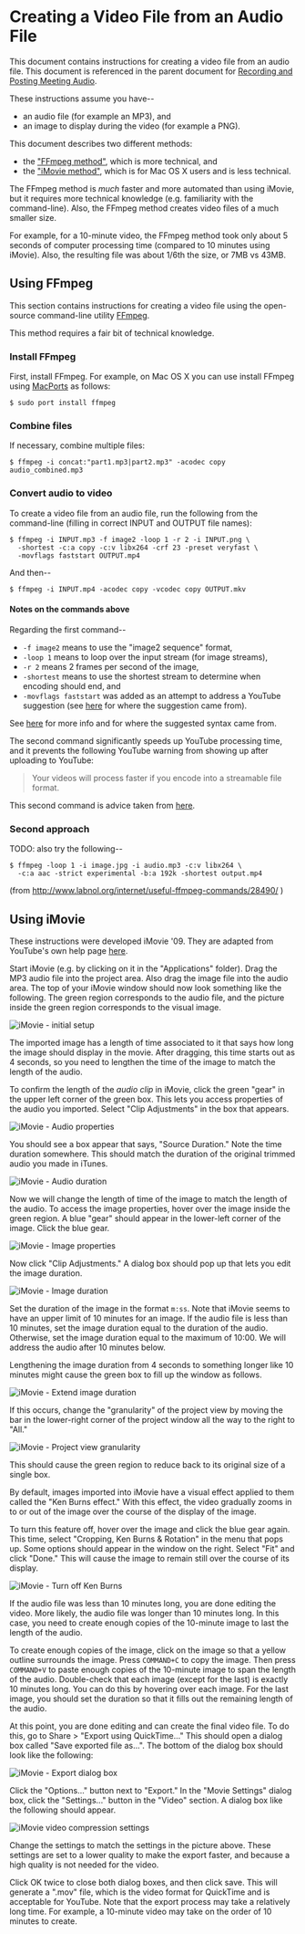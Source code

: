 Creating a Video File from an Audio File
========================================

This document contains instructions for creating a video file from
an audio file.  This document is referenced in the parent document for
[Recording and Posting Meeting Audio](audio.md).

These instructions assume you have--

* an audio file (for example an MP3), and
* an image to display during the video (for example a PNG).

This document describes two different methods:

* the ["FFmpeg method"](#using-ffmpeg), which is more technical, and
* the ["iMovie method"](#using-imovie), which is for Mac OS X users
  and is less technical.

The FFmpeg method is _much_ faster and more automated than using iMovie,
but it requires more technical knowledge (e.g. familiarity with the
command-line).  Also, the FFmpeg method creates video files of a much
smaller size.

For example, for a 10-minute video, the FFmpeg method took only about
5 seconds of computer processing time (compared to 10 minutes using iMovie).
Also, the resulting file was about 1/6th the size, or 7MB vs 43MB.


Using FFmpeg
------------

This section contains instructions for creating a video file using the
open-source command-line utility [FFmpeg][ffmpeg].

This method requires a fair bit of technical knowledge.


### Install FFmpeg

First, install FFmpeg.  For example, on Mac OS X you can use install
FFmpeg using [MacPorts][macports] as follows:

    $ sudo port install ffmpeg


### Combine files

If necessary, combine multiple files:

    $ ffmpeg -i concat:"part1.mp3|part2.mp3" -acodec copy audio_combined.mp3


### Convert audio to video

To create a video file from an audio file, run the following from the
command-line (filling in correct INPUT and OUTPUT file names):

    $ ffmpeg -i INPUT.mp3 -f image2 -loop 1 -r 2 -i INPUT.png \
      -shortest -c:a copy -c:v libx264 -crf 23 -preset veryfast \
      -movflags faststart OUTPUT.mp4

And then--

    $ ffmpeg -i INPUT.mp4 -acodec copy -vcodec copy OUTPUT.mkv


#### Notes on the commands above

Regarding the first command--

* `-f image2` means to use the "image2 sequence" format,
* `-loop 1` means to loop over the input stream (for image streams),
* `-r 2` means 2 frames per second of the image,
* `-shortest` means to use the shortest stream to determine when encoding
  should end, and
* `-movflags faststart` was added as an attempt to address a YouTube
  suggestion (see [here][streamable_encoding] for where the suggestion
  came from).

See [here](http://superuser.com/a/538168) for more info and for where
the suggested syntax came from.

The second command significantly speeds up YouTube processing time, and it
prevents the following YouTube warning from showing up after uploading
to YouTube:

> Your videos will process faster if you encode into a streamable file format.

This second command is advice taken from [here][streamable_encoding].


### Second approach

TODO: also try the following--

    $ ffmpeg -loop 1 -i image.jpg -i audio.mp3 -c:v libx264 \
      -c:a aac -strict experimental -b:a 192k -shortest output.mp4

(from http://www.labnol.org/internet/useful-ffmpeg-commands/28490/ )


Using iMovie
------------

These instructions were developed iMovie '09.  They are adapted from
YouTube's own help page [here][youtube-help].

Start iMovie (e.g. by clicking on it in the "Applications" folder).
Drag the MP3 audio file into the project area.  Also drag the image file
into the audio area.  The top of your iMovie window should now look
something like the following.  The green region corresponds to the
audio file, and the picture inside the green region corresponds to
the visual image.

![](images/imovie_01_initial_setup.png "iMovie - initial setup")

The imported image has a length of time associated to it
that says how long the image should display in the movie.
After dragging, this time starts out as 4 seconds, so you need to lengthen
the time of the image to match the length of the audio.

To confirm the length of the _audio clip_ in iMovie, click the green "gear"
in the upper left corner of the green box.  This lets you access
properties of the audio you imported.  Select "Clip Adjustments" in the
box that appears.

![](images/imovie_02_audio_properties.png "iMovie - Audio properties")

You should see a box appear that says, "Source Duration."  Note the time
duration somewhere.  This should match the duration of the original
trimmed audio you made in iTunes.

![](images/imovie_03_audio_duration.png "iMovie - Audio duration")

Now we will change the length of time of the image to match
the length of the audio.  To access the image properties, hover over the
image inside the green region.  A blue "gear" should appear in
the lower-left corner of the image.  Click the blue gear.

![](images/imovie_04_image_properties.png "iMovie - Image properties")

Now click "Clip Adjustments."  A dialog box should pop up that lets you
edit the image duration.

![](images/imovie_05_image_duration.png "iMovie - Image duration")

Set the duration of the image in the format `m:ss`.  Note that iMovie
seems to have an upper limit of 10 minutes for an image.
If the audio file is less than 10 minutes, set the image duration
equal to the duration of the audio.  Otherwise, set the image duration
equal to the maximum of 10:00.  We will address the audio after
10 minutes below.

Lengthening the image duration from 4 seconds to something longer
like 10 minutes might cause the green box to fill up the window as follows.

![](images/imovie_06_extend_image_duration.png "iMovie - Extend image duration")

If this occurs, change the "granularity" of the project view by moving
the bar in the lower-right corner of the project window all the way to
the right to "All."

![](images/imovie_07_granularity.png "iMovie - Project view granularity")

This should cause the green region to reduce back to its original size
of a single box.

By default, images imported into iMovie have a visual effect applied
to them called the "Ken Burns effect."  With this effect, the video
gradually zooms in to or out of the image over the course of the display
of the image.

To turn this feature off, hover over the image and click the blue gear
again.  This time, select "Cropping, Ken Burns & Rotation" in the menu
that pops up.  Some options should appear in the window on the right.
Select "Fit" and click "Done."  This will cause the image to remain still
over the course of its display.

![](images/imovie_08_turn_off_ken_burns.png "iMovie - Turn off Ken Burns")

If the audio file was less than 10 minutes long, you are done editing
the video.  More likely, the audio file was longer than 10
minutes long.  In this case, you need to create enough copies of
the 10-minute image to last the length of the audio.

To create enough copies of the image, click on the image so that a yellow
outline surrounds the image.  Press `COMMAND+C` to copy the image.
Then press `COMMAND+V` to paste enough copies of the 10-minute
image to span the length of the audio.  Double-check that each image
(except for the last) is exactly 10 minutes long.  You can do this by
hovering over each image.  For the last image, you should set the
duration so that it fills out the remaining length of the audio.

At this point, you are done editing and can create the final video file.
To do this, go to Share > "Export using QuickTime..."  This should
open a dialog box called "Save exported file as...".  The bottom of the
dialog box should look like the following:

![](images/imovie_09_export_dialog_box.png "iMovie - Export dialog box")


Click the "Options..." button next to "Export."  In the "Movie Settings"
dialog box, click the "Settings..." button in the "Video" section.
A dialog box like the following should appear.

![](images/imovie_10_video_compression.png "iMovie video compression settings")

Change the settings to match the settings in the picture above.
These settings are set to a lower quality to make the export faster, and
because a high quality is not needed for the video.

Click OK twice to close both dialog boxes, and then click save.
This will generate a ".mov" file, which is the video format for QuickTime
and is acceptable for YouTube.  Note that the export process may take a
relatively long time.  For example, a 10-minute video may take on the
order of 10 minutes to create.


[ffmpeg]: https://www.ffmpeg.org/
[macports]: https://www.macports.org/
[streamable_encoding]: http://hetzel.net/2014-01-29/youtube-videos-will-process-faster-encode-streamable-file-format/
[youtube-help]: https://support.google.com/youtube/answer/1696878?hl=en
